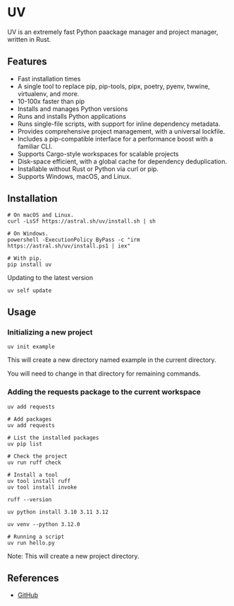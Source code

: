 # UV

UV is an extremely fast Python paackage manager and project manager, written in Rust.

## Features

- Fast installation times
- A single tool to replace pip, pip-tools, pipx, poetry, pyenv, twwine, virtualenv, and more.
- 10-100x faster than pip
- Installs and manages Python versions
- Runs and installs Python applications
- Runs single-file scripts, with support for inline dependency metadata.
- Provides comprehensive project management, with a universal lockfile.
- Includes a pip-compatible interface for a performance boost with a familiar CLI.
- Supports Cargo-style workspaces for scalable projects
- Disk-space efficient, with a global cache for dependency deduplication.
- Installable without Rust or Python via curl or pip.
- Supports Windows, macOS, and Linux.

## Installation

```Shell
# On macOS and Linux.
curl -LsSf https://astral.sh/uv/install.sh | sh
```

```Shell
# On Windows.
powershell -ExecutionPolicy ByPass -c "irm https://astral.sh/uv/install.ps1 | iex"
```

```Shell
# With pip.
pip install uv
```

Updating to the latest version 

```Shell
uv self update
```

## Usage

### Initializing a new project

```shell
uv init example
```

This will create a new directory named example in the current directory.

You will need to change in that directory for remaining commands.

### Adding the requests package to the current workspace

```shell
uv add requests
```


```Shell
# Add packages
uv add requests

# List the installed packages
uv pip list

# Check the project
uv run ruff check

# Install a tool
uv tool install ruff
uv tool install invoke

ruff --version

uv python install 3.10 3.11 3.12

uv venv --python 3.12.0

# Running a script
uv run hello.py
```

Note: This will create a new project directory.

## References

- [GitHub](https://github.com/astral-sh/uv)